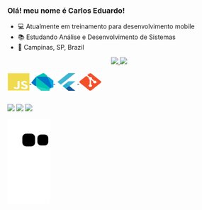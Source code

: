 ### Olá! meu nome é Carlos Eduardo!


- 💻 Atualmente em treinamento para desenvolvimento mobile
- 📚 Estudando Análise e Desenvolvimento de Sistemas
- 📌 Campinas, SP, Brazil


<div align="center">
  <a href="https://github.com/tochiu69">
  <img height="180em" src="https://github-readme-stats.vercel.app/api?username=tochiu69&show_icons=true&theme=dark&include_all_commits=true&count_private=true"/>
  <img height="180em" src="https://github-readme-stats.vercel.app/api/top-langs/?username=tochiu69&layout=compact&langs_count=7&theme=dark"/>
</div>



  
<div style="display: inline_block"><br>
  <img align="center" alt="Carlos-Js" height="40" width="50" src="https://raw.githubusercontent.com/devicons/devicon/master/icons/javascript/javascript-plain.svg">
  <img align="center" alt="Carlos-dart" height="40" width="50" src="https://github.com/devicons/devicon/blob/master/icons/dart/dart-original.svg">
  <img align="center" alt="Carlos-flutter" height="40" width="50" src="https://raw.githubusercontent.com/devicons/devicon/master/icons/flutter/flutter-original.svg">
  <img align="center" alt="Carlos-Git" height="40" width="50" src="https://raw.githubusercontent.com/devicons/devicon/master/icons/git/git-original.svg">
</div>
  
##
  
<div>
  <a href="https://www.linkedin.com/in/eduardo-meira-187689204/" target="_blank"><img src="https://img.shields.io/badge/-LinkedIn-%230077B5?style=for-the-badge&logo=linkedin&logoColor=white" target="_blank"></a>
 <a href = "eduardomeira110@gmail.com"><img src="https://img.shields.io/badge/-Gmail-%23333?style=for-the-badge&logo=gmail&logoColor=white" target="_blank"></a>
  <a href="https://www.instagram.com/_meira69/" target="_blank"><img src="https://img.shields.io/badge/-Instagram-%23E4405F?style=for-the-badge&logo=instagram&logoColor=white" target="_blank"></a>
  
  ![Snake animation](https://github.com/rafaballerini/rafaballerini/blob/output/github-contribution-grid-snake.svg)
</div>
